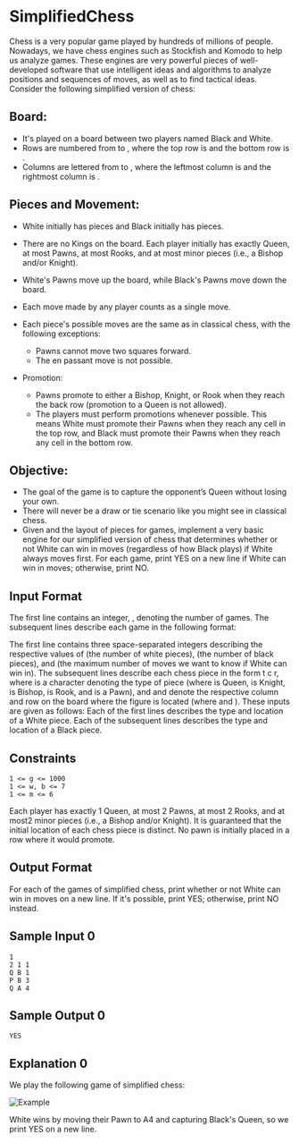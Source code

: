 # SimplifiedChess

Chess is a very popular game played by hundreds of millions of people. Nowadays, we have chess engines such as Stockfish and Komodo to help us analyze games. These engines are very powerful pieces of well-developed software that use intelligent ideas and algorithms to analyze positions and sequences of moves, as well as to find tactical ideas. Consider the following simplified version of chess:

## Board:
- It's played on a  board between two players named Black and White.
- Rows are numbered from  to , where the top row is  and the bottom row is .
- Columns are lettered from  to , where the leftmost column is  and the rightmost column is .

## Pieces and Movement:
- White initially has  pieces and Black initially has  pieces.
- There are no Kings on the board. Each player initially has exactly  Queen, at most  Pawns, at most  Rooks, and at most  minor pieces (i.e., a Bishop and/or Knight).
- White's Pawns move up the board, while Black's Pawns move down the board.
- Each move made by any player counts as a single move.
- Each piece's possible moves are the same as in classical chess, with the following exceptions:
    - Pawns cannot move two squares forward.
    - The en passant move is not possible.

- Promotion:
    - Pawns promote to either a Bishop, Knight, or Rook when they reach the back row (promotion to a Queen is not allowed).
    - The players must perform promotions whenever possible. This means White must promote their Pawns when they reach any cell in the top row, and Black must promote their Pawns when they reach any cell in the bottom row.

## Objective:
- The goal of the game is to capture the opponent’s Queen without losing your own.
- There will never be a draw or tie scenario like you might see in classical chess.
- Given  and the layout of pieces for  games, implement a very basic engine for our simplified version of chess that determines whether or not White can win in  moves (regardless of how Black plays) if White always moves first. For each game, print YES on a new line if White can win in  moves; otherwise, print NO.

## Input Format

The first line contains an integer, , denoting the number of games. The subsequent lines describe each game in the following format:

The first line contains three space-separated integers describing the respective values of  (the number of white pieces),  (the number of black pieces), and  (the maximum number of moves we want to know if White can win in).
The  subsequent lines describe each chess piece in the form t c r, where  is a character  denoting the type of piece (where  is Queen,  is Knight,  is Bishop,  is Rook, and  is a Pawn), and  and  denote the respective column and row on the board where the figure is located (where  and ). These inputs are given as follows:
Each of the first  lines describes the type and location of a White piece.
Each of the subsequent  lines describes the type and location of a Black piece.

## Constraints

    1 <= g <= 1000
    1 <= w, b <= 7
    1 <= m <= 6

Each player has exactly  1 Queen, at most  2 Pawns, at most 2 Rooks, and at most2  minor pieces (i.e., a Bishop and/or Knight).
It is guaranteed that the initial location of each chess piece is distinct.
No pawn is initially placed in a row where it would promote.

## Output Format

For each of the  games of simplified chess, print whether or not White can win in  moves on a new line. If it's possible, print YES; otherwise, print NO instead.

## Sample Input 0

    1
    2 1 1
    Q B 1
    P B 3
    Q A 4

## Sample Output 0

    YES

## Explanation 0

We play the following  game of simplified chess:

![Example](https://s3.amazonaws.com/hr-challenge-images/0/1482224890-c016aaa945-simplified-chess-ii-.png)

White wins by moving their Pawn to A4 and capturing Black's Queen, so we print YES on a new line.
